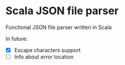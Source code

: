 # Scala JSON file parser
Functional JSON file parser written in Scala


In future:
- [x] Escape characters support
- [ ] Info about error location
